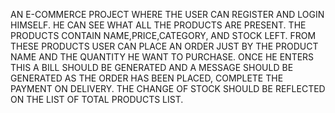 AN E-COMMERCE PROJECT WHERE THE USER CAN REGISTER AND LOGIN HIMSELF. HE CAN SEE WHAT ALL THE PRODUCTS ARE PRESENT. THE PRODUCTS CONTAIN NAME,PRICE,CATEGORY, AND STOCK LEFT.
FROM THESE PRODUCTS USER CAN PLACE AN ORDER JUST BY THE PRODUCT NAME AND THE QUANTITY HE WANT TO PURCHASE. ONCE HE ENTERS THIS A BILL SHOULD BE GENERATED AND A MESSAGE SHOULD BE 
GENERATED AS THE ORDER HAS BEEN PLACED, COMPLETE THE PAYMENT ON DELIVERY. THE CHANGE OF STOCK SHOULD BE REFLECTED ON THE LIST OF TOTAL PRODUCTS LIST.
